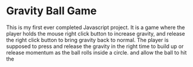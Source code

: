 # Gravity Ball Game

This is my first ever completed Javascript project. It is a game where the player holds the mouse right click button to increase gravity, and release the right click button to bring gravity back to normal. The player is supposed to press and release the gravity in the right time to build up or release momentum as the ball rolls inside a circle. and allow the ball to hit the 
